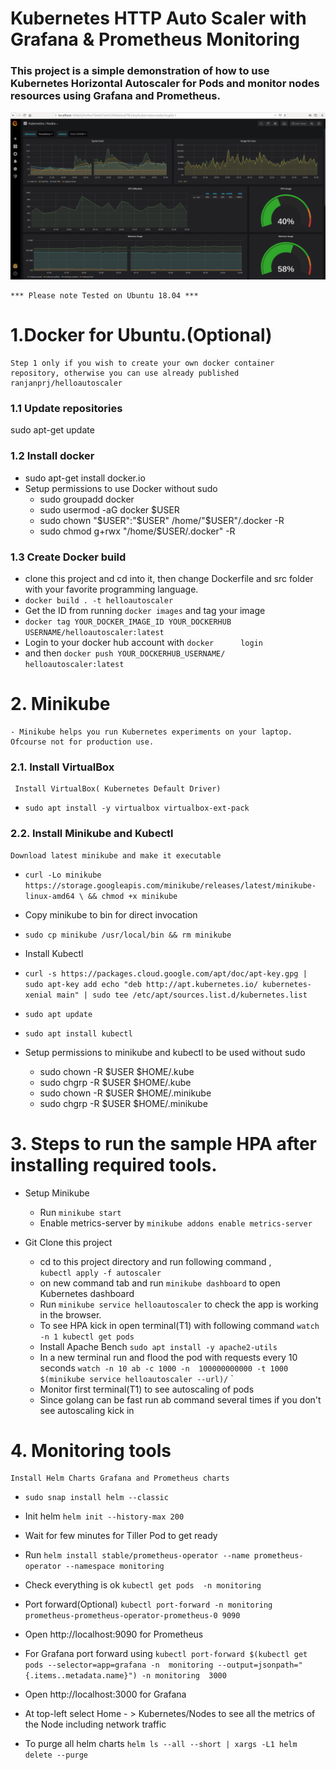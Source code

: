 # Kubernetes HTTP Auto Scaler with Grafana & Prometheus Monitoring
### This project is a simple demonstration of how to use Kubernetes Horizontal Autoscaler for Pods and monitor nodes resources using Grafana and Prometheus.

![Grafana Screenshot](GrafanaScreenshot.png)

    *** Please note Tested on Ubuntu 18.04 ***



# 1.Docker for Ubuntu.(Optional)
    Step 1 only if you wish to create your own docker container repository, otherwise you can use already published ranjanprj/helloautoscaler

### 1.1 Update repositories
sudo apt-get update

### 1.2 Install docker
- sudo apt-get install docker.io
- Setup permissions to use Docker without sudo
    - sudo groupadd docker
    - sudo usermod -aG docker $USER
    - sudo chown "$USER":"$USER" /home/"$USER"/.docker -R
    - sudo chmod g+rwx "/home/$USER/.docker" -R

### 1.3 Create Docker build
- clone this project and cd into it, then change 
Dockerfile and src folder with your favorite programming language.
- `docker build . -t helloautoscaler`
- Get the ID from running `docker images` and tag     your image
- `docker tag YOUR_DOCKER_IMAGE_ID YOUR_DOCKERHUB    USERNAME/helloautoscaler:latest`
- Login to your docker hub account with `docker      login`
- and then `docker push YOUR_DOCKERHUB_USERNAME/     helloautoscaler:latest`


# 2. Minikube

    - Minikube helps you run Kubernetes experiments on your laptop. Ofcourse not for production use.



### 2.1. Install VirtualBox

     Install VirtualBox( Kubernetes Default Driver)
- `sudo apt install -y virtualbox virtualbox-ext-pack`

### 2.2. Install Minikube and Kubectl

    Download latest minikube and make it executable
- `curl -Lo minikube https://storage.googleapis.com/minikube/releases/latest/minikube-linux-amd64 \
  && chmod +x minikube`

-   Copy minikube to bin for direct invocation


- `sudo cp minikube /usr/local/bin && rm minikube`

-   Install Kubectl

-   `curl -s https://packages.cloud.google.com/apt/doc/apt-key.gpg | sudo apt-key add
echo "deb http://apt.kubernetes.io/ kubernetes-xenial main" | sudo tee /etc/apt/sources.list.d/kubernetes.list`
- `sudo apt update`
- `sudo apt install kubectl`

- Setup permissions to minikube and kubectl to be used without sudo
    -   sudo chown -R $USER $HOME/.kube
    -   sudo chgrp -R $USER $HOME/.kube
    -   sudo chown -R $USER $HOME/.minikube
    -   sudo chgrp -R $USER $HOME/.minikube


# 3. Steps to run the sample HPA after installing required tools.


- Setup Minikube

    - Run `minikube start`
    - Enable metrics-server by `minikube addons enable metrics-server`      

        
- Git Clone this project
    - cd to this project directory and run following command ,  
    `kubectl apply -f autoscaler`
    - on new command tab and run `minikube dashboard` to open Kubernetes dashboard
    - Run `minikube service helloautoscaler` to check the app is working in the browser.
    - To see HPA kick in open terminal(T1) with following command `watch -n 1 kubectl get pods`
    - Install Apache Bench `sudo apt install -y apache2-utils`
    - In a new terminal run and flood the pod with requests every 10 seconds
    ` watch -n 10 ab -c 1000 -n  100000000000 -t 1000  $(minikube service helloautoscaler --url)/
`
`
    - Monitor first terminal(T1) to see autoscaling of pods
    - Since golang can be fast run ab command several times if you don't see autoscaling kick in


# 4. Monitoring tools
    Install Helm Charts Grafana and Prometheus charts
    
- `sudo snap install helm --classic`
- Init helm `helm init --history-max 200`
- Wait for few minutes for Tiller Pod to get ready
- Run `helm install stable/prometheus-operator --name prometheus-operator --namespace monitoring`
- Check everything is ok `kubectl get pods  -n monitoring`
- Port forward(Optional) `kubectl port-forward -n monitoring prometheus-prometheus-operator-prometheus-0 9090`
- Open http://localhost:9090 for Prometheus
- For Grafana port forward using 
`kubectl port-forward $(kubectl get  pods --selector=app=grafana -n  monitoring --output=jsonpath="{.items..metadata.name}") -n monitoring  3000`

-  Open http://localhost:3000 for Grafana
- At top-left select Home - > Kubernetes/Nodes to see all the metrics of the Node including network traffic

 - To purge all helm charts
  `helm ls --all --short | xargs -L1 helm delete --purge`

